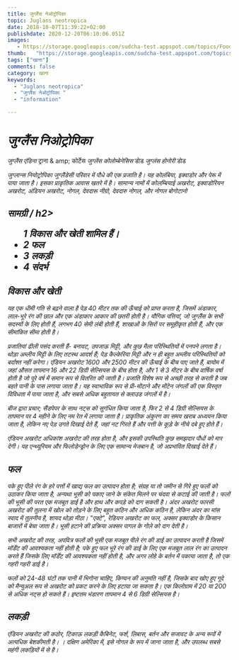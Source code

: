 ```yaml
---
title: जुग्लैंस नेओट्रोपिका 
topic: Juglans neotropica
date: 2018-10-07T11:39:22+02:00
publishdate: 2020-12-20T06:10:06.051Z
images: 
   - https://storage.googleapis.com/sudcha-test.appspot.com/topics/Food/juglans_neotropica/1.jpeg
thumb:   "https://storage.googleapis.com/sudcha-test.appspot.com/topics/Food/juglans_neotropica/thumb.jpeg"
tags: ["खाना"]
comments: false
category: खाना
keywords: 
  - "Juglans neotropica"
  - "जुग्लैंस नेओट्रोपिका "
  - "information"

---
```

<h1> <i> जुग्लैंस निओट्रोपिका </i> </h1> <p> </p> <p> <i> जुग्लैंस एंडिना </i> ट्राना & amp; कोर्टेस <i> जुग्लेंस कोलोम्बेनेसिस </i> डोड <i> जुग्लंस होनोरी </i> डोड </p> <p> <i> जुग्लान्स नियोट्रोपिका </> जुग्लैंडेसी परिवार में पौधे की एक प्रजाति है। यह कोलंबिया, इक्वाडोर और पेरू में पाया जाता है। इसका प्राकृतिक आवास खतरे में है। सामान्य नामों में कोलम्बियाई अखरोट, इक्वाडोरियन अखरोट, अंडियन अखरोट, नोगल, देवदारू नीग्रो, देवदारु नोगल, और नोगल बोगोटानो </p> <h2> सामग्री / h2> <ul> 1 विकास और खेती </li> शामिल हैं। <li> 2 फल </li> <li> 3 लकड़ी </li> <li> 4 संदर्भ </li> </ul> <h2> विकास और खेती </h2> <p> यह एक धीमी गति से बढ़ने वाला है पेड़ 40 मीटर तक की ऊँचाई को प्राप्त करता है, जिसमें अंडाकार, लाल-भूरे रंग की छाल और एक अंडाकार आकार की छतरी होती है। यौगिक पत्तियां, जो <i> जुग्लैंस </i> के सभी सदस्यों के लिए होती हैं, लगभग 40 सेमी लंबी होती हैं, शाखाओं के सिरों पर समूहीकृत होती हैं, और एक सीमांकित सीमा होती है। </p> <p> प्रजातियां ढीली पसंद करती हैं- बनावट, उपजाऊ मिट्टी, और कुछ मैला परिस्थितियों में पनपने लगता है। थोड़ा अम्लीय मिट्टी के लिए तटस्थ आदर्श हैं; पेड़ कैल्केरिया मिट्टी और न ही बहुत अम्लीय परिस्थितियों को बर्दाश्त नहीं करेगा। एंडियन अखरोट 1600 और 2500 मीटर की ऊँचाई के बीच पाए जाते हैं, बायोम में जहां औसत तापमान 16 और 22 डिग्री सेल्सियस के बीच होता है, और 1 से 3 मीटर के बीच वार्षिक वर्षा होती है जो पूरे वर्ष में समान रूप से वितरित की जाती है। प्रजाति विशेष रूप से अच्छी तरह से करती है जब बहते पानी के पास लगाया जाता है। यह स्वाभाविक रूप से प्री-मोंटाने और मोंटेन जंगलों की एक विस्तृत विविधता में पाया जाता है, और सबसे अधिक बहुतायत से क्लाउड जंगलों में है। </p> <p> बीज द्वारा प्रचार; सैंडपेपर के साथ नट्स को सुगंधित किया जाता है, फिर 2 से 4 डिग्री सेल्सियस के तापमान पर 4 महीने के लिए नम रेत में लगाया जाता है। प्राकृतिक अंकुरण का समय खराब अध्ययन किया जाता है, लेकिन नए पेड़ उगते दिखाई देते हैं, जहां नट गिरते हैं और पत्ती के कूड़े के नीचे दबे हुए होते हैं। </p> <p> एंडियन अखरोट अधिकांश अखरोट की तरह होता है, और इसकी उपस्थिति कुछ समझदार पौधों को मार देगी। यह एन्थ्यूरियम और फिलोडेन्ड्रोन के लिए एक सामान्य मेजबान है, जो अप्रभावित दिखाई देते हैं। </p> <h2> फल </h2> <p> पके हुए पीले रंग के हरे पत्तों में खाद्य फल का उत्पादन होता है; संग्रह या तो जमीन से गिरे हुए फलों को उठाकर किया जाता है, अन्यथा भूसी को पकाए जाने के संकेत मिलने पर चंदवा से कटाई की जाती है। फलों की भूसी की परत एक मजबूत डाई है और हाथ और कपड़े को दाग सकती है। अंदर अखरोट फारसी अखरोट की तुलना में खोल को तोड़ने के लिए बहुत कठिन और अधिक कठिन है, लेकिन अंदर का मांस स्वाद में तुलनीय है, शायद थोड़ा मीठा। "एक्टे", रेडियन अखरोट का फल, अक्सर इक्वाडोर के किसान बाजारों में बेचा जाता है। भूसी हटाने की प्रक्रिया अक्सर पागल के गोले को दाग देती है। </p> <p> सभी अखरोट की तरह, अपवित्र फलों की भूसी एक मजबूत पीले रंग की डाई का उत्पादन करती है जिसमें मॉर्डेंट की आवश्यकता नहीं होती है; पके हुए फल भूरे रंग की डाई के लिए एक मजबूत लाल रंग का उत्पादन करते हैं जिसके लिए मॉर्डेंट की आवश्यकता नहीं होती है, और अगर लोहे के बर्तन में पकाया जाता है, तो एक गहरी गहरी डाई है। </p> <p> फलों को 24-48 घंटों तक पानी में भिगोना चाहिए, किण्वन की अनुमति नहीं है, जिसके बाद खोए हुए गूदे को मैन्युअल रूप से अखरोट को प्रकट करने के लिए हटाया जा सकता है। एक किलोग्राम में 20 या 200 से अधिक नट्स हो सकते हैं। इष्टतम भंडारण तापमान 4 से 6 डिग्री सेल्सियस है। </p> <h2> लकड़ी </h2> <p> एंडियन अखरोट की कठोर, टिकाऊ लकड़ी कैबिनेट, फर्श, लिबास, बर्तन और सजावट के अन्य रूपों में अत्यधिक बेशकीमती है। । दक्षिण अमेरिका में, इसे नोगल के रूप में जाना जाता है, और उपलब्ध सबसे महंगी लकड़ियों में से है। </p> 